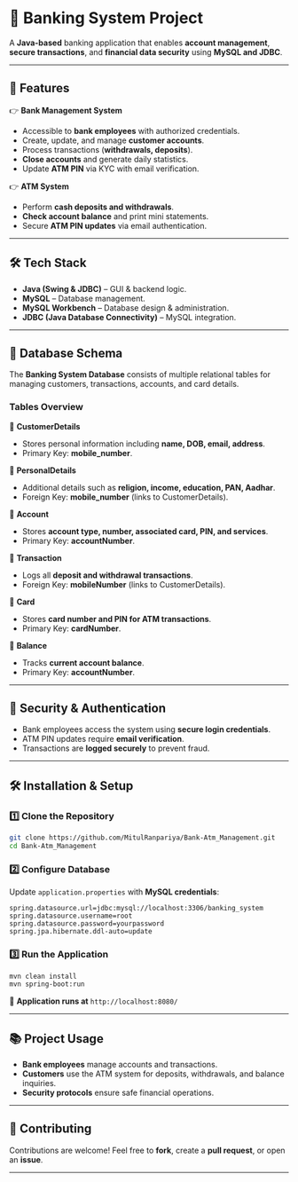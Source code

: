 # 🏦 Banking System Project

A **Java-based** banking application that enables **account management**, **secure transactions**, and **financial data security** using **MySQL and JDBC**.

---

## 🚀 Features

👉 **Bank Management System**
- Accessible to **bank employees** with authorized credentials.
- Create, update, and manage **customer accounts**.
- Process transactions (**withdrawals, deposits**).
- **Close accounts** and generate daily statistics.
- Update **ATM PIN** via KYC with email verification.

👉 **ATM System**
- Perform **cash deposits and withdrawals**.
- **Check account balance** and print mini statements.
- Secure **ATM PIN updates** via email authentication.

---

## 🛠️ Tech Stack

- **Java (Swing & JDBC)** – GUI & backend logic.
- **MySQL** – Database management.
- **MySQL Workbench** – Database design & administration.
- **JDBC (Java Database Connectivity)** – MySQL integration.

---

## 📌 Database Schema

The **Banking System Database** consists of multiple relational tables for managing customers, transactions, accounts, and card details.

### **Tables Overview**

📝 **CustomerDetails**
- Stores personal information including **name, DOB, email, address**.
- Primary Key: **mobile_number**.

📝 **PersonalDetails**
- Additional details such as **religion, income, education, PAN, Aadhar**.
- Foreign Key: **mobile_number** (links to CustomerDetails).

📝 **Account**
- Stores **account type, number, associated card, PIN, and services**.
- Primary Key: **accountNumber**.

📝 **Transaction**
- Logs all **deposit and withdrawal transactions**.
- Foreign Key: **mobileNumber** (links to CustomerDetails).

📝 **Card**
- Stores **card number and PIN for ATM transactions**.
- Primary Key: **cardNumber**.

📝 **Balance**
- Tracks **current account balance**.
- Primary Key: **accountNumber**.

---

## 🏢 Security & Authentication

- Bank employees access the system using **secure login credentials**.
- ATM PIN updates require **email verification**.
- Transactions are **logged securely** to prevent fraud.

---

## 🛠️ Installation & Setup

### 1️⃣ **Clone the Repository**
```sh
git clone https://github.com/MitulRanpariya/Bank-Atm_Management.git
cd Bank-Atm_Management
```

### 2️⃣ **Configure Database**
Update `application.properties` with **MySQL credentials**:
```properties
spring.datasource.url=jdbc:mysql://localhost:3306/banking_system
spring.datasource.username=root
spring.datasource.password=yourpassword
spring.jpa.hibernate.ddl-auto=update
```

### 3️⃣ **Run the Application**
```sh
mvn clean install
mvn spring-boot:run
```
🚀 **Application runs at** `http://localhost:8080/`

---

## 📚 Project Usage

- **Bank employees** manage accounts and transactions.
- **Customers** use the ATM system for deposits, withdrawals, and balance inquiries.
- **Security protocols** ensure safe financial operations.

---

## 📝 Contributing

Contributions are welcome! Feel free to **fork**, create a **pull request**, or open an **issue**.

---


